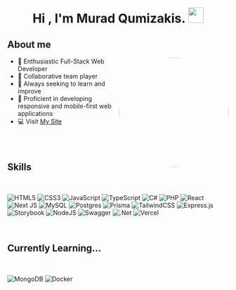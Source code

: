 
<h1 align="center"><b>Hi , I'm Murad Qumizakis. </b><img src="https://media.giphy.com/media/hvRJCLFzcasrR4ia7z/giphy.gif" width="35"></h1>

	
##  **About me**

<picture> 
  <img align="right" src="https://i.pinimg.com/originals/2a/53/65/2a53651a35816f499270d8275fd5318f.gif" width="250px" style="border-radius: 50%;">
</picture>




- 💬 Enthusiastic Full-Stack Web Developer
- 🤝 Collaborative team player
- 🌱 Always seeking to learn and improve
- 📱 Proficient in developing responsive and mobile-first web applications
- 💻 Visit [My Site](https://portfolio-rosy-eight-17.vercel.app/)
	
<br>
<br>
<!--
	 <img src="" width ="25">
-->

##  **Skills**
<br>

<p align="center">
    
![HTML5](https://img.shields.io/badge/html5-%23E34F26.svg?style=for-the-badge&logo=html5&logoColor=white)
![CSS3](https://img.shields.io/badge/css3-%231572B6.svg?style=for-the-badge&logo=css3&logoColor=white)
![JavaScript](https://img.shields.io/badge/javascript-%23323330.svg?style=for-the-badge&logo=javascript&logoColor=%23F7DF1E)
![TypeScript](https://img.shields.io/badge/typescript-%23007ACC.svg?style=for-the-badge&logo=typescript&logoColor=white)
![C#](https://img.shields.io/badge/c%23-%23239120.svg?style=for-the-badge&logo=c-sharp&logoColor=white)
![PHP](https://img.shields.io/badge/php-%23777BB4.svg?style=for-the-badge&logo=php&logoColor=white)
![React](https://img.shields.io/badge/react-%2320232a.svg?style=for-the-badge&logo=react&logoColor=%2361DAFB)
![Next JS](https://img.shields.io/badge/Next-black?style=for-the-badge&logo=next.js&logoColor=white)
![MySQL](https://img.shields.io/badge/mysql-%2300f.svg?style=for-the-badge&logo=mysql&logoColor=white)
![Postgres](https://img.shields.io/badge/postgres-%23316192.svg?style=for-the-badge&logo=postgresql&logoColor=white)
![Prisma](https://img.shields.io/badge/Prisma-3982CE?style=for-the-badge&logo=Prisma&logoColor=white)
![TailwindCSS](https://img.shields.io/badge/tailwindcss-%2338B2AC.svg?style=for-the-badge&logo=tailwind-css&logoColor=white)
![Express.js](https://img.shields.io/badge/express.js-%23404d59.svg?style=for-the-badge&logo=express&logoColor=%2361DAFB)
![Storybook](https://img.shields.io/badge/-Storybook-FF4785?style=for-the-badge&logo=storybook&logoColor=white)
![NodeJS](https://img.shields.io/badge/node.js-6DA55F?style=for-the-badge&logo=node.js&logoColor=white)
![Swagger](https://img.shields.io/badge/-Swagger-%23Clojure?style=for-the-badge&logo=swagger&logoColor=white)
![.Net](https://img.shields.io/badge/.NET-5C2D91?style=for-the-badge&logo=.net&logoColor=white)
![Vercel](https://img.shields.io/badge/vercel-%23000000.svg?style=for-the-badge&logo=vercel&logoColor=white)


<br>


</p>


##  **Currently Learning...**


<br>
<p>

![MongoDB](https://img.shields.io/badge/MongoDB-%234ea94b.svg?style=for-the-badge&logo=mongodb&logoColor=white)
![Docker](https://img.shields.io/badge/docker-%230db7ed.svg?style=for-the-badge&logo=docker&logoColor=white)	
	
</p>	







<!--

### Hi there 👋
**murad-qumizakis/murad-qumizakis** is a ✨ _special_ ✨ repository because its `README.md` (this file) appears on your GitHub profile.

Here are some ideas to get you started:

- 🔭 I’m currently working on ...
- 🌱 I’m currently learning ...
- 👯 I’m looking to collaborate on ...
- 🤔 I’m looking for help with ...
- 💬 Ask me about ...
- 📫 How to reach me: ...
- 😄 Pronouns: ...
- ⚡ Fun fact: ...
-->
